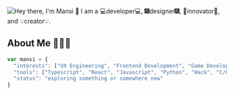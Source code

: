 ![Hey there, I'm Mansi 👋 I am a 💻developer💻, 🎆designer🎆, 🚀innovator🚀, and 💡creator💡.](./wide_intro.gif)

## About Me 👩🏽‍💻
```js
var mansi = {
  "interests": ["UX Engineering", "Frontend Development", "Game Development", "Software Engineering", "User Experience Design"],
  "tools": ["Typescript", "React", "Javascript", "Python", "Hack", "C/C++", "HTML", "CSS"],
  "status": "exploring something or somewhere new"
}
```
